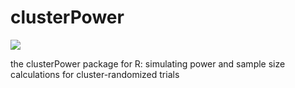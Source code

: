 clusterPower
============

[![](http://cranlogs.r-pkg.org/badges/clusterpower)](http://cran.rstudio.com/web/packages/clusterpower/index.html)

the clusterPower package for R: simulating power and sample size calculations for cluster-randomized trials
